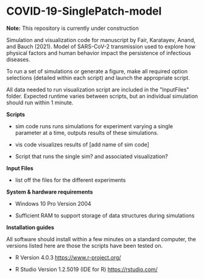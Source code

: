 # COVID-19-SinglePatch-model

**Note:** This repository is currently under construction


Simulation and visualization code for manuscript by Fair, Karatayev, Anand, and Bauch (2021). Model of SARS-CoV-2 transmission used to explore how physical factors and human behavior impact the persistence of infectious diseases.

To run a set of simulations or generate a figure, make all required option selections (detailed within each script) and launch the appropriate script.

All data needed to run visualization script are included in the "InputFiles" folder. Expected runtime varies between scripts, but an individual simulation should run within 1 minute.

**Scripts**

* sim code runs runs simulations for experiment varying a single parameter at a time, outputs results of these simulations. 

* vis code visualizes results of [add name of sim code]

* Script that runs the single sim? and associated visualization?


**Input Files**

* list off the files for the different experiments


**System & hardware requirements**

 * Windows 10 Pro Version 2004

 * Sufficient RAM to support storage of data structures during simulations

**Installation guides**

All software should install within a few minutes on a standard computer, the versions listed here are those the scripts have been tested on.

 * R Version 4.0.3 https://www.r-project.org/

 * R Studio Version 1.2.5019 (IDE for R) https://rstudio.com/ 

